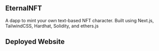 ## EternalNFT
A dapp to mint your own text-based NFT character. Built using Next.js, TailwindCSS, Hardhat, Solidity, and ethers.js

## Deployed Website
